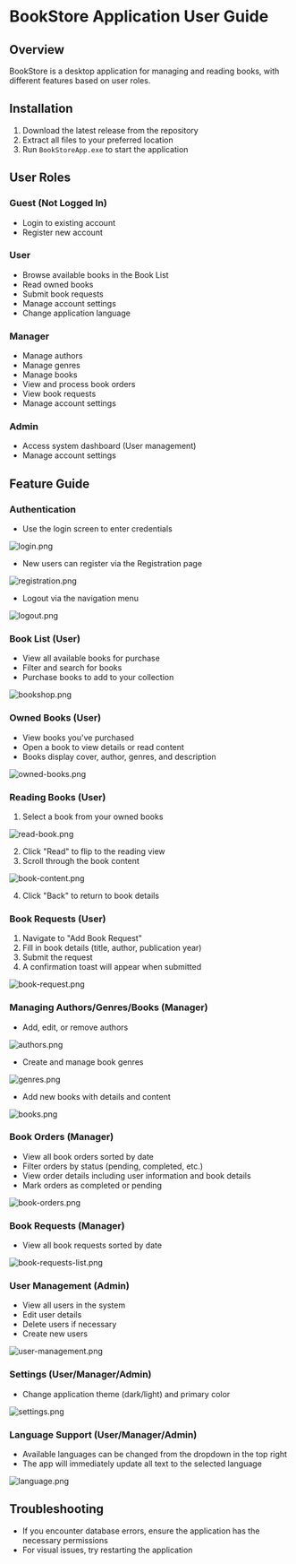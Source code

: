 ﻿# BookStore Application User Guide

## Overview
BookStore is a desktop application for managing and reading books, with different features based on user roles.

## Installation

1. Download the latest release from the repository
2. Extract all files to your preferred location
3. Run `BookStoreApp.exe` to start the application

## User Roles

### Guest (Not Logged In)
- Login to existing account
- Register new account

### User
- Browse available books in the Book List
- Read owned books
- Submit book requests
- Manage account settings
- Change application language

### Manager
- Manage authors
- Manage genres
- Manage books
- View and process book orders
- View book requests
- Manage account settings

### Admin
- Access system dashboard (User management)
- Manage account settings

## Feature Guide

### Authentication
- Use the login screen to enter credentials

![login.png](readme-files/login.png)

- New users can register via the Registration page

![registration.png](readme-files/registration.png)

- Logout via the navigation menu

![logout.png](readme-files/logout.png)

### Book List (User)
- View all available books for purchase
- Filter and search for books
- Purchase books to add to your collection

![bookshop.png](readme-files/bookshop.png)

### Owned Books (User)
- View books you've purchased
- Open a book to view details or read content
- Books display cover, author, genres, and description

![owned-books.png](readme-files/owned-books.png)

### Reading Books (User)
1. Select a book from your owned books

![read-book.png](readme-files/read-book.png)

2. Click "Read" to flip to the reading view
3. Scroll through the book content

![book-content.png](readme-files/book-content.png)

4. Click "Back" to return to book details

### Book Requests (User)
1. Navigate to "Add Book Request"
2. Fill in book details (title, author, publication year)
3. Submit the request
4. A confirmation toast will appear when submitted

![book-request.png](readme-files/book-request.png)

### Managing Authors/Genres/Books (Manager)
- Add, edit, or remove authors

![authors.png](readme-files/authors.png)

- Create and manage book genres

![genres.png](readme-files/genres.png)

- Add new books with details and content

![books.png](readme-files/books.png)

### Book Orders (Manager)
- View all book orders sorted by date
- Filter orders by status (pending, completed, etc.)
- View order details including user information and book details
- Mark orders as completed or pending

![book-orders.png](readme-files/book-orders.png)

### Book Requests (Manager)
- View all book requests sorted by date

![book-requests-list.png](readme-files/book-requests-list.png)

### User Management (Admin)
- View all users in the system
- Edit user details
- Delete users if necessary
- Create new users

![user-management.png](readme-files/user-management.png)

### Settings (User/Manager/Admin)
- Change application theme (dark/light) and primary color

![settings.png](readme-files/settings.png)

### Language Support (User/Manager/Admin)
- Available languages can be changed from the dropdown in the top right
- The app will immediately update all text to the selected language

![language.png](readme-files/language.png)

## Troubleshooting
- If you encounter database errors, ensure the application has the necessary permissions
- For visual issues, try restarting the application
